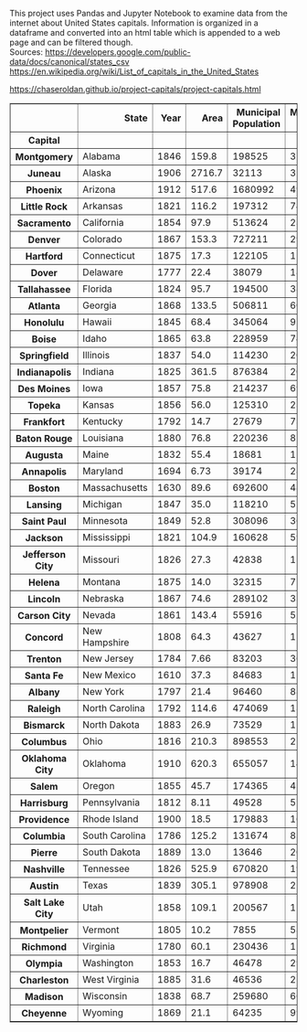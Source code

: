 This project uses Pandas and Jupyter Notebook to examine data from the internet about United States capitals. Information is organized in a dataframe and converted into an html table which is appended to a web page and can be filtered though.
<br>
Sources: 
https://developers.google.com/public-data/docs/canonical/states_csv
<br>
https://en.wikipedia.org/wiki/List_of_capitals_in_the_United_States

https://chaseroldan.github.io/project-capitals/project-capitals.html

<table border="1" class="dataframe">  <thead>    <tr style="text-align: right;">      <th></th>      <th>State</th>      <th>Year</th>      <th>Area</th>      <th>Municipal Population</th>      <th>Metropolitan Population</th>    </tr>    <tr>      <th>Capital</th>      <th></th>      <th></th>      <th></th>      <th></th>      <th></th>    </tr>  </thead>  <tbody>    <tr>      <th>Montgomery</th>      <td>Alabama</td>      <td>1846</td>      <td>159.8</td>      <td>198525</td>      <td>373290</td>    </tr>    <tr>      <th>Juneau</th>      <td>Alaska</td>      <td>1906</td>      <td>2716.7</td>      <td>32113</td>      <td>32113</td>    </tr>    <tr>      <th>Phoenix</th>      <td>Arizona</td>      <td>1912</td>      <td>517.6</td>      <td>1680992</td>      <td>4948203</td>    </tr>    <tr>      <th>Little Rock</th>      <td>Arkansas</td>      <td>1821</td>      <td>116.2</td>      <td>197312</td>      <td>742384</td>    </tr>    <tr>      <th>Sacramento</th>      <td>California</td>      <td>1854</td>      <td>97.9</td>      <td>513624</td>      <td>2363730</td>    </tr>    <tr>      <th>Denver</th>      <td>Colorado</td>      <td>1867</td>      <td>153.3</td>      <td>727211</td>      <td>2967239</td>    </tr>    <tr>      <th>Hartford</th>      <td>Connecticut</td>      <td>1875</td>      <td>17.3</td>      <td>122105</td>      <td>1204877</td>    </tr>    <tr>      <th>Dover</th>      <td>Delaware</td>      <td>1777</td>      <td>22.4</td>      <td>38079</td>      <td>180786</td>    </tr>    <tr>      <th>Tallahassee</th>      <td>Florida</td>      <td>1824</td>      <td>95.7</td>      <td>194500</td>      <td>387227</td>    </tr>    <tr>      <th>Atlanta</th>      <td>Georgia</td>      <td>1868</td>      <td>133.5</td>      <td>506811</td>      <td>6020364</td>    </tr>    <tr>      <th>Honolulu</th>      <td>Hawaii</td>      <td>1845</td>      <td>68.4</td>      <td>345064</td>      <td>974563</td>    </tr>    <tr>      <th>Boise</th>      <td>Idaho</td>      <td>1865</td>      <td>63.8</td>      <td>228959</td>      <td>749202</td>    </tr>    <tr>      <th>Springfield</th>      <td>Illinois</td>      <td>1837</td>      <td>54.0</td>      <td>114230</td>      <td>206868</td>    </tr>    <tr>      <th>Indianapolis</th>      <td>Indiana</td>      <td>1825</td>      <td>361.5</td>      <td>876384</td>      <td>2074537</td>    </tr>    <tr>      <th>Des Moines</th>      <td>Iowa</td>      <td>1857</td>      <td>75.8</td>      <td>214237</td>      <td>699292</td>    </tr>    <tr>      <th>Topeka</th>      <td>Kansas</td>      <td>1856</td>      <td>56.0</td>      <td>125310</td>      <td>231969</td>    </tr>    <tr>      <th>Frankfort</th>      <td>Kentucky</td>      <td>1792</td>      <td>14.7</td>      <td>27679</td>      <td>73663</td>    </tr>    <tr>      <th>Baton Rouge</th>      <td>Louisiana</td>      <td>1880</td>      <td>76.8</td>      <td>220236</td>      <td>854884</td>    </tr>    <tr>      <th>Augusta</th>      <td>Maine</td>      <td>1832</td>      <td>55.4</td>      <td>18681</td>      <td>122302</td>    </tr>    <tr>      <th>Annapolis</th>      <td>Maryland</td>      <td>1694</td>      <td>6.73</td>      <td>39174</td>      <td>2800053</td>    </tr>    <tr>      <th>Boston</th>      <td>Massachusetts</td>      <td>1630</td>      <td>89.6</td>      <td>692600</td>      <td>4873019</td>    </tr>    <tr>      <th>Lansing</th>      <td>Michigan</td>      <td>1847</td>      <td>35.0</td>      <td>118210</td>      <td>550391</td>    </tr>    <tr>      <th>Saint Paul</th>      <td>Minnesota</td>      <td>1849</td>      <td>52.8</td>      <td>308096</td>      <td>3654908</td>    </tr>    <tr>      <th>Jackson</th>      <td>Mississippi</td>      <td>1821</td>      <td>104.9</td>      <td>160628</td>      <td>594806</td>    </tr>    <tr>      <th>Jefferson City</th>      <td>Missouri</td>      <td>1826</td>      <td>27.3</td>      <td>42838</td>      <td>151235</td>    </tr>    <tr>      <th>Helena</th>      <td>Montana</td>      <td>1875</td>      <td>14.0</td>      <td>32315</td>      <td>77414</td>    </tr>    <tr>      <th>Lincoln</th>      <td>Nebraska</td>      <td>1867</td>      <td>74.6</td>      <td>289102</td>      <td>336374</td>    </tr>    <tr>      <th>Carson City</th>      <td>Nevada</td>      <td>1861</td>      <td>143.4</td>      <td>55916</td>      <td>55916</td>    </tr>    <tr>      <th>Concord</th>      <td>New Hampshire</td>      <td>1808</td>      <td>64.3</td>      <td>43627</td>      <td>151391</td>    </tr>    <tr>      <th>Trenton</th>      <td>New Jersey</td>      <td>1784</td>      <td>7.66</td>      <td>83203</td>      <td>367430</td>    </tr>    <tr>      <th>Santa Fe</th>      <td>New Mexico</td>      <td>1610</td>      <td>37.3</td>      <td>84683</td>      <td>150358</td>    </tr>    <tr>      <th>Albany</th>      <td>New York</td>      <td>1797</td>      <td>21.4</td>      <td>96460</td>      <td>880381</td>    </tr>    <tr>      <th>Raleigh</th>      <td>North Carolina</td>      <td>1792</td>      <td>114.6</td>      <td>474069</td>      <td>1390785</td>    </tr>    <tr>      <th>Bismarck</th>      <td>North Dakota</td>      <td>1883</td>      <td>26.9</td>      <td>73529</td>      <td>128949</td>    </tr>    <tr>      <th>Columbus</th>      <td>Ohio</td>      <td>1816</td>      <td>210.3</td>      <td>898553</td>      <td>2122271</td>    </tr>    <tr>      <th>Oklahoma City</th>      <td>Oklahoma</td>      <td>1910</td>      <td>620.3</td>      <td>655057</td>      <td>1408950</td>    </tr>    <tr>      <th>Salem</th>      <td>Oregon</td>      <td>1855</td>      <td>45.7</td>      <td>174365</td>      <td>433903</td>    </tr>    <tr>      <th>Harrisburg</th>      <td>Pennsylvania</td>      <td>1812</td>      <td>8.11</td>      <td>49528</td>      <td>577941</td>    </tr>    <tr>      <th>Providence</th>      <td>Rhode Island</td>      <td>1900</td>      <td>18.5</td>      <td>179883</td>      <td>1624578</td>    </tr>    <tr>      <th>Columbia</th>      <td>South Carolina</td>      <td>1786</td>      <td>125.2</td>      <td>131674</td>      <td>838433</td>    </tr>    <tr>      <th>Pierre</th>      <td>South Dakota</td>      <td>1889</td>      <td>13.0</td>      <td>13646</td>      <td>20672</td>    </tr>    <tr>      <th>Nashville</th>      <td>Tennessee</td>      <td>1826</td>      <td>525.9</td>      <td>670820</td>      <td>1934317</td>    </tr>    <tr>      <th>Austin</th>      <td>Texas</td>      <td>1839</td>      <td>305.1</td>      <td>978908</td>      <td>2227083</td>    </tr>    <tr>      <th>Salt Lake City</th>      <td>Utah</td>      <td>1858</td>      <td>109.1</td>      <td>200567</td>      <td>1232696</td>    </tr>    <tr>      <th>Montpelier</th>      <td>Vermont</td>      <td>1805</td>      <td>10.2</td>      <td>7855</td>      <td>58409</td>    </tr>    <tr>      <th>Richmond</th>      <td>Virginia</td>      <td>1780</td>      <td>60.1</td>      <td>230436</td>      <td>1291900</td>    </tr>    <tr>      <th>Olympia</th>      <td>Washington</td>      <td>1853</td>      <td>16.7</td>      <td>46478</td>      <td>290536</td>    </tr>    <tr>      <th>Charleston</th>      <td>West Virginia</td>      <td>1885</td>      <td>31.6</td>      <td>46536</td>      <td>257074</td>    </tr>    <tr>      <th>Madison</th>      <td>Wisconsin</td>      <td>1838</td>      <td>68.7</td>      <td>259680</td>      <td>664865</td>    </tr>    <tr>      <th>Cheyenne</th>      <td>Wyoming</td>      <td>1869</td>      <td>21.1</td>      <td>64235</td>      <td>99500</td>    </tr>  </tbody></table>
